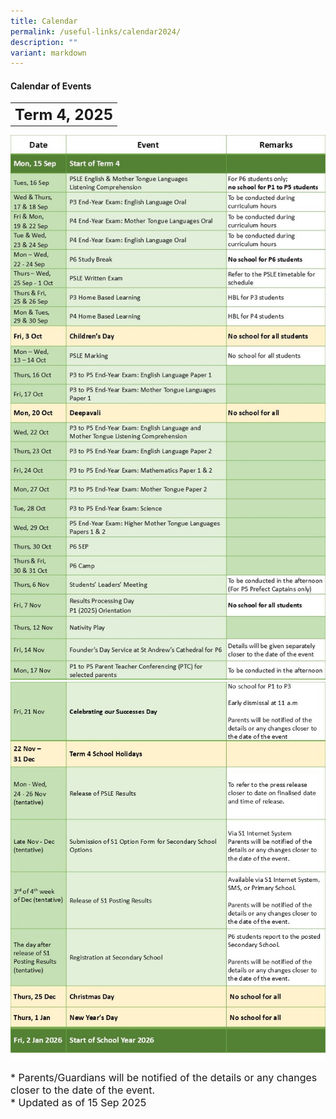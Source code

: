```yaml
---
title: Calendar
permalink: /useful-links/calendar2024/
description: ""
variant: markdown
---
```

#### **Calendar of Events**

<table>
	<tbody><tr>
		<th><font size="5">  
     Term 4, 2025
 </font></th>
</tr>
</tbody></table>

![](/images/Calendar%202025/Term_4_Final_01.jpg)
![](/images/Calendar%202025/Term_4_Final_02.jpg)
		
<font size="3">  
      * Parents/Guardians will be notified of the details or any changes closer to the date of the event.
</font><font size="3"><br>
</font><font size="3">
			* Updated as of 15 Sep 2025
</font><table>
	<tbody>
		<tr>
		</tr><tr></tr>
</tbody></table>